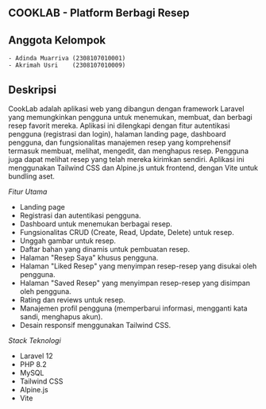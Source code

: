 ## COOKLAB - Platform Berbagi Resep

## Anggota Kelompok
    - Adinda Muarriva (2308107010001)
    - Akrimah Usri    (2308107010009)

## Deskripsi
CookLab adalah aplikasi web yang dibangun dengan framework Laravel yang memungkinkan pengguna untuk menemukan, membuat, dan berbagi resep favorit mereka. Aplikasi ini dilengkapi dengan fitur autentikasi pengguna (registrasi dan login), halaman landing page, dashboard pengguna, dan fungsionalitas manajemen resep yang komprehensif termasuk membuat, melihat, mengedit, dan menghapus resep. Pengguna juga dapat melihat resep yang telah mereka kirimkan sendiri. Aplikasi ini menggunakan Tailwind CSS dan Alpine.js untuk frontend, dengan Vite untuk bundling aset.

*Fitur Utama*
- Landing page
- Registrasi dan autentikasi pengguna.
- Dashboard untuk menemukan berbagai resep.
- Fungsionalitas CRUD (Create, Read, Update, Delete) untuk resep.
- Unggah gambar untuk resep.
- Daftar bahan yang dinamis untuk pembuatan resep.
- Halaman "Resep Saya" khusus pengguna.
- Halaman "Liked Resep" yang menyimpan resep-resep yang disukai oleh pengguna.
- Halaman "Saved Resep" yang menyimpan resep-resep yang disimpan oleh pengguna.
- Rating dan reviews untuk resep.
- Manajemen profil pengguna (memperbarui informasi, mengganti kata sandi, menghapus akun).
- Desain responsif menggunakan Tailwind CSS.

*Stack Teknologi*
- Laravel 12
- PHP 8.2
- MySQL
- Tailwind CSS
- Alpine.js
- Vite
